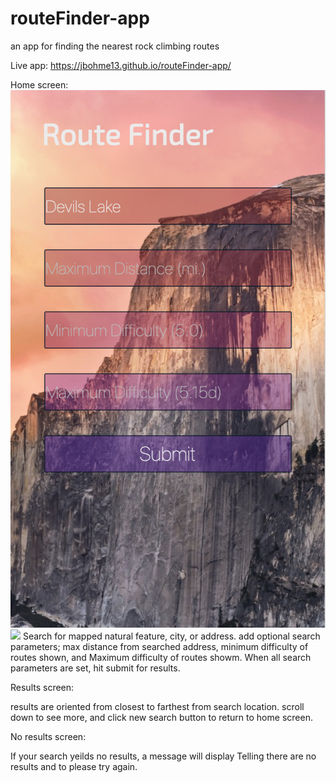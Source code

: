 # routeFinder-app
an app for finding the nearest rock climbing routes

Live app: https://jbohme13.github.io/routeFinder-app/

Home screen:
<img src='rfHome1.png'>
<img src='rfHome4.png'>
Search for mapped natural feature, city, or address.  add optional search parameters; max distance from searched address, minimum difficulty of routes shown, and Maximum difficulty of routes showm.  When all search parameters are set, hit submit for results.

Results screen:

results are oriented from closest to farthest from search location.  scroll down to see more, and click new search button to return to home screen.

No results screen: 

If your search yeilds no results, a message will display Telling there are no results and to please try again.

